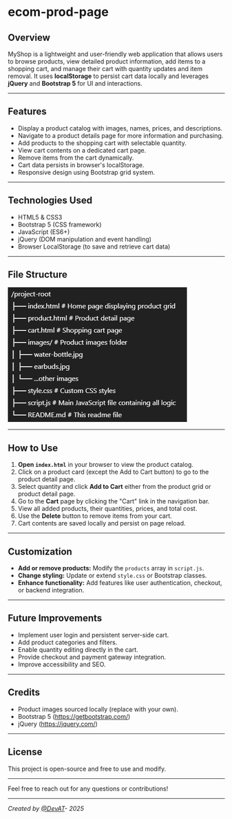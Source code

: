 # ecom-prod-page

## Overview

MyShop is a lightweight and user-friendly web application that allows users to browse products, view detailed product information, add items to a shopping cart, and manage their cart with quantity updates and item removal. It uses **localStorage** to persist cart data locally and leverages **jQuery** and **Bootstrap 5** for UI and interactions.

---

## Features

- Display a product catalog with images, names, prices, and descriptions.
- Navigate to a product details page for more information and purchasing.
- Add products to the shopping cart with selectable quantity.
- View cart contents on a dedicated cart page.
- Remove items from the cart dynamically.
- Cart data persists in browser's localStorage.
- Responsive design using Bootstrap grid system.

---

## Technologies Used

- HTML5 & CSS3
- Bootstrap 5 (CSS framework)
- JavaScript (ES6+)
- jQuery (DOM manipulation and event handling)
- Browser LocalStorage (to save and retrieve cart data)

---

## File Structure

![alt text](image.png)

---

## How to Use

1. **Open `index.html`** in your browser to view the product catalog.
2. Click on a product card (except the Add to Cart button) to go to the product detail page.
3. Select quantity and click **Add to Cart** either from the product grid or product detail page.
4. Go to the **Cart** page by clicking the "Cart" link in the navigation bar.
5. View all added products, their quantities, prices, and total cost.
6. Use the **Delete** button to remove items from your cart.
7. Cart contents are saved locally and persist on page reload.

---

## Customization

- **Add or remove products:** Modify the `products` array in `script.js`.
- **Change styling:** Update or extend `style.css` or Bootstrap classes.
- **Enhance functionality:** Add features like user authentication, checkout, or backend integration.

---

## Future Improvements

- Implement user login and persistent server-side cart.
- Add product categories and filters.
- Enable quantity editing directly in the cart.
- Provide checkout and payment gateway integration.
- Improve accessibility and SEO.

---

## Credits

- Product images sourced locally (replace with your own).
- Bootstrap 5 (https://getbootstrap.com/)
- jQuery (https://jquery.com/)

---

## License

This project is open-source and free to use and modify.

---

Feel free to reach out for any questions or contributions!

---

_Created by [@DevAT](https://github.com/DevAdvait)- 2025_
